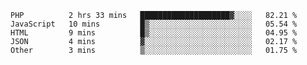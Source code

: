 
<!--START_SECTION:waka-->

```text
PHP          2 hrs 33 mins   ████████████████████▓░░░░   82.21 %
JavaScript   10 mins         █▒░░░░░░░░░░░░░░░░░░░░░░░   05.54 %
HTML         9 mins          █▒░░░░░░░░░░░░░░░░░░░░░░░   04.95 %
JSON         4 mins          ▓░░░░░░░░░░░░░░░░░░░░░░░░   02.17 %
Other        3 mins          ▒░░░░░░░░░░░░░░░░░░░░░░░░   01.75 %
```

<!--END_SECTION:waka-->
